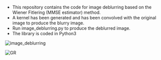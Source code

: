  - This repository contains the code for image deblurring based on the Wiener Fitlering (MMSE estimator) method.
 -  A kernel has been generated and has been convolved with the original image to produce the blurry image.
 -  Run image_deblurring.py to produce the deblurred image.
 -  The library is coded in Python3


![image_deblurring](https://github.com/Shahrokh-Hamidi/Image_Deblurring_Wiener_Filter/assets/156338354/939518be-ef7c-482f-8214-7dfef23406c7)

![GR](https://github.com/Shahrokh-Hamidi/Image_Deblurring_Wiener_Filter-MMSE-/assets/156338354/f26e0920-b01b-45ae-8175-2327d3974989)
